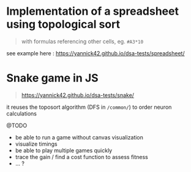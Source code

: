 # Implementation of a spreadsheet using topological sort
> with formulas referencing other cells, eg. `#A3*10`

see example here : https://yannick42.github.io/dsa-tests/spreadsheet/

# Snake game in JS
> https://yannick42.github.io/dsa-tests/snake/

it reuses the toposort algorithm (DFS in `/common/`) to order neuron calculations

@TODO
- be able to run a game without canvas visualization
- visualize timings
- be able to play multiple games quickly
- trace the gain / find a cost function to assess fitness
- ... ?
